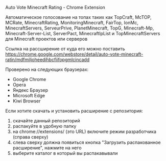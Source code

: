 Auto Vote Minecraft Rating - Chrome Extension

Автоматическое голосование на топах таких как TopCraft, McTOP, MCRate, MinecraftRating, MonitoringMinecraft, FairTop, IonMc, MinecraftServers, ServeurPrive, PlanetMinecraft, TopG, Minecraft-Mp, Minecraft-Server-List, ServerPact, MinecraftIpList и TopMinecraftServers для Minecraft проектов или серверов

Ссылка на рассширение от куда его можно поставить https://chrome.google.com/webstore/detail/auto-vote-minecraft-ratin/mdfmiljoheedihbcfiifopgmlcincadd

Проверено на следующих браузерах:
- Google Chrome
- Opera
- Яндекс Браузер
- Microsoft Edge
- Kiwi Browser

Если хотите скачать и установить расширение с репозитория:
1. скачайте данный репозиторий
2. распакуйте в удобную папку
3. на chrome://extensions/ (это URL) включите режим разработчика (справа сверху)
4. слева сверху должна появиться кнопка "Загрузить распакованное расширение", нажмите на него
5. выберите каталог в который вы распакавывали
